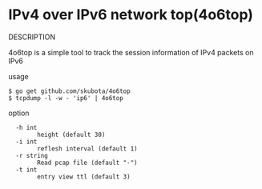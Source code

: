 IPv4 over IPv6 network top(4o6top)
===================

DESCRIPTION

4o6top is a simple tool to track the session information of IPv4 packets on IPv6


usage

	$ go get github.com/skubota/4o6top
	$ tcpdump -l -w - 'ip6' | 4o6top

option
```
  -h int
    	height (default 30)
  -i int
    	reflesh interval (default 1)
  -r string
    	Read pcap file (default "-")
  -t int
    	entry view ttl (default 3)
```
